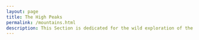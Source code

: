 ```yaml
---
layout: page
title: The High Peaks  
permalink: /mountains.html
description: This Section is dedicated for the wild exploration of the Mountains.
---
```


